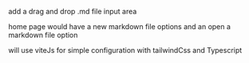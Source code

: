 add a drag and drop .md file input area

home page would have a new markdown file options and an open a markdown file option

will use viteJs for simple configuration with tailwindCss and Typescript
